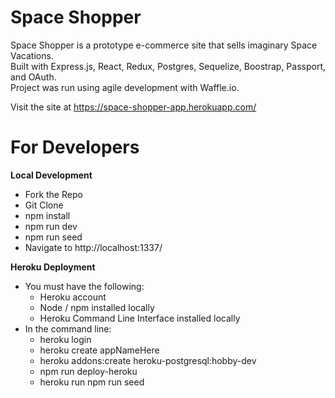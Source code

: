 # Space Shopper

Space Shopper is a prototype e-commerce site that sells imaginary Space Vacations.<br />
Built with Express.js, React, Redux, Postgres, Sequelize, Boostrap, Passport, and OAuth.<br />
Project was run using agile development with Waffle.io.

Visit the site at https://space-shopper-app.herokuapp.com/

# For Developers

<b>Local Development</b>
<ul>
  <li>Fork the Repo</li>
  <li>Git Clone</li>
  <li>npm install</li>
  <li>npm run dev</li>
  <li>npm run seed</li>
  <li>Navigate to http://localhost:1337/</li>
</ul>

<b>Heroku Deployment</b>
<ul>
  <li>You must have the following:
    <ul>
      <li>Heroku account</li>
      <li>Node / npm installed locally</li>
      <li>Heroku Command Line Interface installed locally</li>
    </ul>
  </li>
  <li>In the command line:
    <ul>
      <li>heroku login</li>
      <li>heroku create appNameHere</li>
      <li>heroku addons:create heroku-postgresql:hobby-dev</li>
      <li>npm run deploy-heroku</li>
      <li>heroku run npm run seed</li>
    </ul>
  </li>
</ul>
